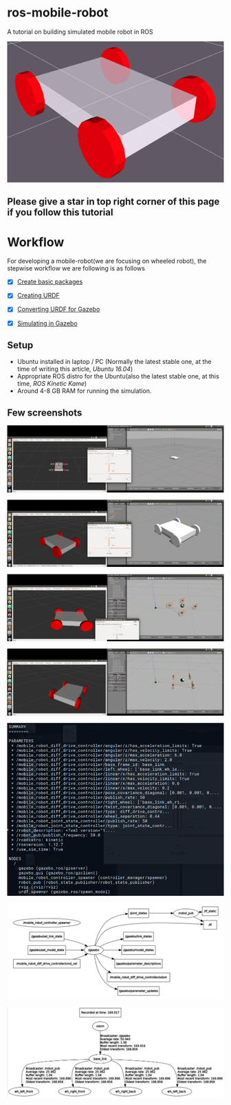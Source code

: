 # ros-mobile-robot
A tutorial on building simulated mobile robot in ROS

![im](doc/im1.png)

## Please give a star in top right corner of this page if you follow this tutorial

# Workflow
For developing a mobile-robot(we are focusing on wheeled robot), the stepwise workflow we are following is as follows

- [x] [Create basic packages](doc/create_ros_package.md)
- [x] [Creating URDF](doc/creating_urdf.md)
- [x] [Converting URDF for Gazebo](doc/converting_urdf.md)
- [x] [Simulating in Gazebo](doc/simulating.md)


## Setup
- Ubuntu installed in laptop / PC (Normally the latest stable one, at the time of writing this article, *Ubuntu 16.04*)
- Appropriate ROS distro for the Ubuntu(also the latest stable one, at this time, *ROS Kinetic Kame*)
- Around 4-8 GB RAM for running the simulation.

## Few screenshots

[![im](doc/sc1.png)](doc/sc1.png)

[![im](doc/sc2.png)](doc/sc2.png)

[![im](doc/sc3.png)](doc/sc3.png)

[![im](doc/sc4.png)](doc/sc4.png)

[![im](doc/nodes.png)](doc/nodes.png)

[![im](doc/graph.png)](doc/graph.png)

[![im](doc/graph2.png)](doc/graph2.png)
